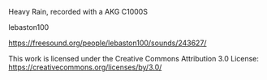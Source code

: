 Heavy Rain, recorded with a AKG C1000S

lebaston100

https://freesound.org/people/lebaston100/sounds/243627/

This work is licensed under the Creative Commons Attribution 3.0 License:
https://creativecommons.org/licenses/by/3.0/
